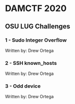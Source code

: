 # DAMCTF 2020
## OSU LUG Challenges

### 1 - Sudo Integer Overflow
Written by: Drew Ortega

### 2 - SSH known_hosts
Written by: Drew Ortega

### 3 - Odd device
Written by: Drew Ortega
